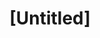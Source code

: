 ---
pid: PT113
title: "[Untitled]"
location_transcription: 
zipcode: 
outside_phl: 
neighborhood: 
age: 
age_range: 
instagram: 
image_file_name: PT_113.jpg
proposal_transcription: |-
  iTunes
  Spotify
  Tadil
  Google Play
  Instagram
  Search //NIC GRE3N//
  #goGRE3N
  www.philly-woodent.com
  Artist: NIC GRE3N
topic: Music
topic_summary: '0'
type: Other No Form
keywords_other: 
credit: 
image_labels: 
twitter: 
facebook: 
permalink: "/monuments/pt113/"
layout: item-page
---